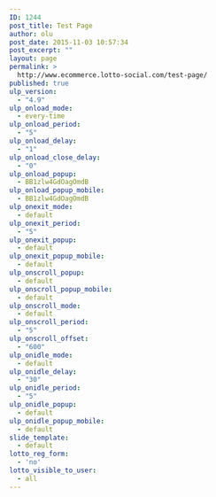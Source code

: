 ```yaml
---
ID: 1244
post_title: Test Page
author: olu
post_date: 2015-11-03 10:57:34
post_excerpt: ""
layout: page
permalink: >
  http://www.ecommerce.lotto-social.com/test-page/
published: true
ulp_version:
  - "4.9"
ulp_onload_mode:
  - every-time
ulp_onload_period:
  - "5"
ulp_onload_delay:
  - "1"
ulp_onload_close_delay:
  - "0"
ulp_onload_popup:
  - BB1zlw4GdOagOmdB
ulp_onload_popup_mobile:
  - BB1zlw4GdOagOmdB
ulp_onexit_mode:
  - default
ulp_onexit_period:
  - "5"
ulp_onexit_popup:
  - default
ulp_onexit_popup_mobile:
  - default
ulp_onscroll_popup:
  - default
ulp_onscroll_popup_mobile:
  - default
ulp_onscroll_mode:
  - default
ulp_onscroll_period:
  - "5"
ulp_onscroll_offset:
  - "600"
ulp_onidle_mode:
  - default
ulp_onidle_delay:
  - "30"
ulp_onidle_period:
  - "5"
ulp_onidle_popup:
  - default
ulp_onidle_popup_mobile:
  - default
slide_template:
  - default
lotto_reg_form:
  - 'no'
lotto_visible_to_user:
  - all
---
```

